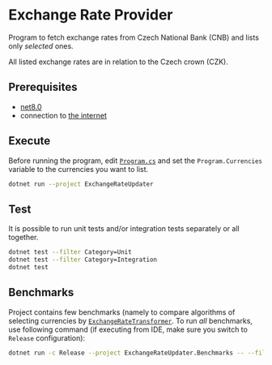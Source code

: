 # Exchange Rate Provider

Program to fetch exchange rates from Czech National Bank (CNB) and lists only _selected_ ones.

All listed exchange rates are in relation to the Czech crown (CZK).

## Prerequisites

- [net8.0](https://dotnet.microsoft.com/download/dotnet/8.0)
- connection to [the internet](https://www.youtube.com/watch?v=iDbyYGrswtg)

## Execute

Before running the program, edit [`Program.cs`](ExchangeRateUpdater/Program.cs) and set the `Program.Currencies`
variable to the currencies you want to list.

```bash
dotnet run --project ExchangeRateUpdater
```

## Test

It is possible to run unit tests and/or integration tests separately or all together.

```bash
dotnet test --filter Category=Unit
dotnet test --filter Category=Integration
dotnet test
```

## Benchmarks

Project contains few benchmarks (namely to compare algorithms of selecting currencies by [`ExchangeRateTransformer`](ExchangeRateUpdater/ExchangeRateProvider.cs).
To run *all* benchmarks, use following command (if executing from IDE, make sure you switch to `Release` configuration):

```bash
dotnet run -c Release --project ExchangeRateUpdater.Benchmarks -- --filter *
```
